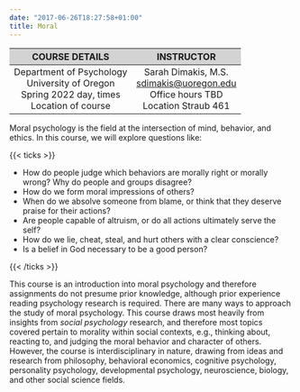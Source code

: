 ```yaml
---
date: "2017-06-26T18:27:58+01:00"
title: Moral 
---
```



<style>
.heatMap {
}
.heatMap th {
background: #D3D3D3;
word-wrap: break-word;
text-align: center;
}

</style>

<div class="heatMap">


|COURSE DETAILS|INSTRUCTOR|
|:--------:|:-------:|
|Department of Psychology <br>University of Oregon <br> Spring 2022  day, times <br> Location of course| Sarah Dimakis, M.S. <br> sdimakis@uoregon.edu <br> Office hours TBD <br> Location Straub 461|

</div>

<div class="heatMap">


Moral psychology is the field at the intersection of mind, behavior, and ethics. In this course, we will explore questions like:

{{< ticks >}}
*	How do people judge which behaviors are morally right or morally wrong? Why do people and groups disagree?
*	How do we form moral impressions of others?
*	When do we absolve someone from blame, or think that they deserve praise for their actions?
*	Are people capable of altruism, or do all actions ultimately serve the self?
*	How do we lie, cheat, steal, and hurt others with a clear conscience? 
*	Is a belief in God necessary to be a good person?

{{< /ticks >}}


This course is an introduction into moral psychology and therefore assignments do not presume prior knowledge, although prior experience reading psychology research is required. There are many ways to approach the study of moral psychology. This course draws most heavily from insights from *social psychology* research, and therefore most topics covered pertain to morality within social contexts, e.g., thinking about, reacting to, and judging the moral behavior and character of others. However, the course is interdisciplinary in nature, drawing from ideas and research from philosophy, behavioral economics, cognitive psychology, personality psychology, developmental psychology, neuroscience, biology, and other social science fields.